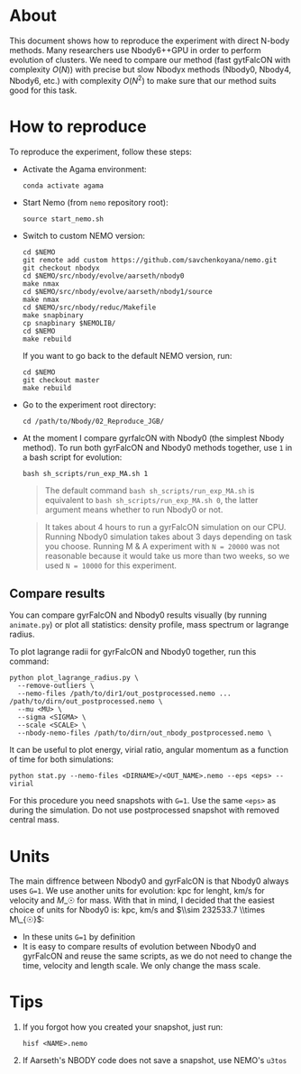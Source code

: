 # About

This document shows how to reproduce the experiment with direct N-body methods. Many researchers use Nbody6++GPU in order to perform evolution of clusters. We need to compare our method (fast gytFalcON with complexity $O(N)$) with precise but slow Nbodyx methods (Nbody0, Nbody4, Nbody6, etc.) with complexity $O(N^2)$ to make sure that our method suits good for this task.

# How to reproduce

To reproduce the experiment, follow these steps:

- Activate the Agama environment:

  ```shell
  conda activate agama
  ```

- Start Nemo (from `nemo` repository root):

  ```shell
  source start_nemo.sh
  ```

- Switch to custom NEMO version:

  ```shell
  cd $NEMO
  git remote add custom https://github.com/savchenkoyana/nemo.git
  git checkout nbodyx
  cd $NEMO/src/nbody/evolve/aarseth/nbody0
  make nmax
  cd $NEMO/src/nbody/evolve/aarseth/nbody1/source
  make nmax
  cd $NEMO/src/nbody/reduc/Makefile
  make snapbinary
  cp snapbinary $NEMOLIB/
  cd $NEMO
  make rebuild
  ```

  If you want to go back to the default NEMO version, run:

  ```shell
  cd $NEMO
  git checkout master
  make rebuild
  ```

- Go to the experiment root directory:

  ```shell
  cd /path/to/Nbody/02_Reproduce_JGB/
  ```

- At the moment I compare gyrfalcON with Nbody0 (the simplest Nbody method). To run both gyrFalcON and Nbody0 methods together, use `1` in a bash script for evolution:

  ```shell
  bash sh_scripts/run_exp_MA.sh 1
  ```

  > The default command `bash sh_scripts/run_exp_MA.sh` is equivalent to `bash sh_scripts/run_exp_MA.sh 0`, the latter argument means whether to run Nbody0 or not.

  > It takes about 4 hours to run a gyrFalcON simulation on our CPU. Running Nbody0 simulation takes about 3 days depending on task you choose. Running M & A experiment with `N = 20000` was not reasonable because it would take us more than two weeks, so we used `N = 10000` for this experiment.

## Compare results

You can compare gyrFalcON and Nbody0 results visually (by running `animate.py`) or plot all statistics: density profile, mass spectrum or lagrange radius.

To plot lagrange radii for gyrFalcON and Nbody0 together, run this command:

```shell
python plot_lagrange_radius.py \
  --remove-outliers \
  --nemo-files /path/to/dir1/out_postprocessed.nemo ... /path/to/dirn/out_postprocessed.nemo \
  --mu <MU> \
  --sigma <SIGMA> \
  --scale <SCALE> \
  --nbody-nemo-files /path/to/dirn/out_nbody_postprocessed.nemo \
```

It can be useful to plot energy, virial ratio, angular momentum as a function of time for both simulations:

```shell
python stat.py --nemo-files <DIRNAME>/<OUT_NAME>.nemo --eps <eps> --virial
```

For this procedure you need snapshots with `G=1`. Use the same `<eps>` as during the simulation. Do not use postprocessed snapshot with removed central mass.

# Units

The main diffrence between Nbody0 and gyrFalcON is that Nbody0 always uses `G=1`. We use another units for evolution: kpc for lenght, km/s for velocity and $M\_{☉}$ for mass. With that in mind, I decided that the easiest choice of units for Nbody0 is: kpc, km/s and $\\sim 232533.7 \\times M\_{☉}$:

- In these units `G=1` by definition
- It is easy to compare results of evolution between Nbody0 and gyrFalcON and reuse the same scripts, as we do not need to change the time, velocity and length scale. We only change the mass scale.

# Tips

1. If you forgot how you created your snapshot, just run:
   ```shell
   hisf <NAME>.nemo
   ```
1. If Aarseth's NBODY code does not save a snapshot, use NEMO's `u3tos`
